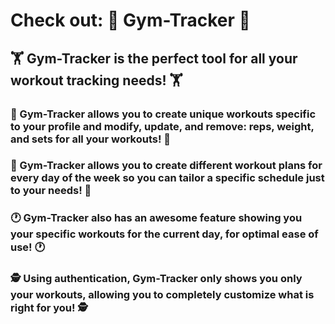 # Check out: 💪 **Gym-Tracker** 💪
## 🏋️ Gym-Tracker is the perfect tool for **all** your workout tracking needs! 🏋️
### 🧠 Gym-Tracker allows you to create **unique workouts** specific to **your profile** and **modify, update, and remove: reps, weight, and sets** for all your workouts! 🧠
### 📆 Gym-Tracker allows you to create different workout plans for **every day of the week** so you can tailor a specific schedule just to your needs! 📆
### 🕐 Gym-Tracker also has an **awesome** feature showing you your specific workouts for the **current day, for optimal ease of use**! 🕐
### 🕵️ Using authentication, Gym-Tracker only shows you only **your workouts**, allowing you to completely customize what is right for you! 🕵️
